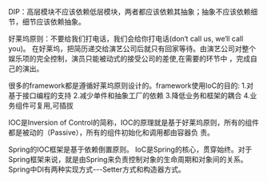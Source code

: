 DIP：高层模块不应该依赖低层模块，两者都应该依赖其抽象；抽象不应该依赖细节，细节应该依赖抽象。

好莱坞原则：不要给我们打电话，我们会给你打电话(don‘t call us, we‘ll call you)。
在好莱坞，把简历递交给演艺公司后就只有回家等待。由演艺公司对整个娱乐项的完全控制，演员只能被动式的接受公司的差使,在需要的环节中
，完成自己的演出。

很多的framework都是遵循好莱坞原则设计的。framework使用IoC的目的:
 1.对基于接口编程的支持
 2.减少单件和抽象工厂的依赖
 3.降低业务和框架的耦合
 4.业务组件可复用,可插拔

IOC是Inversion of Control的简称，IOC的原理就是基于好莱坞原则，所有的组件都是被动的（Passive），所有的组件初始化和调用都由容器负
责。

Spring的IOC框架是基于依赖倒置原则。
IoC是Spring的核心，贯穿始终。对于Spring框架来说，就是由Spring来负责控制对象的生命周期和对象间的关系。
Spring中DI有两种实现方式---Setter方式和构造器方式。
